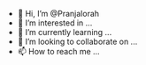 - 👋 Hi, I’m @Pranjalorah
- 👀 I’m interested in ...
- 🌱 I’m currently learning ...
- 💞️ I’m looking to collaborate on ...
- 📫 How to reach me ...

<!---
Pranjalorah/Pranjalorah is a ✨ special ✨ repository because its `README.md` (this file) appears on your GitHub profile.
You can click the Preview link to take a look at your changes.
--->
